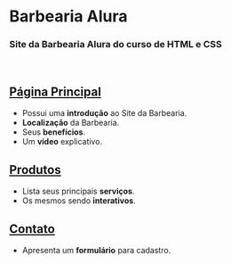 # Barbearia Alura

### Site da Barbearia Alura do curso de HTML e CSS
<br>

## [Página Principal](https://crysataide.github.io/barbearia_alura/)

- Possui uma **introdução** ao Site da Barbearia.
- **Localização** da Barbearia.
- Seus **benefícios**.
- Um **vídeo** explicativo.

## [Produtos](https://crysataide.github.io/barbearia_alura/produtos.html)

- Lista seus principais **serviços**.
- Os mesmos sendo **interativos**.

## [Contato](https://crysataide.github.io/barbearia_alura/contato.html)

- Apresenta um **formulário** para cadastro.
